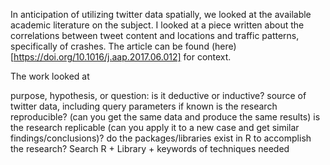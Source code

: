 In anticipation of utilizing twitter data spatially, we looked at the available academic literature on the subject.  I looked at a piece written about the correlations between tweet content and locations and traffic patterns, specifically of crashes.  The article can be found (here)[https://doi.org/10.1016/j.aap.2017.06.012] for context.

The work looked at 


purpose, hypothesis, or question: is it deductive or inductive?
source of twitter data, including query parameters if known
is the research reproducible? (can you get the same data and produce the same results)
is the research replicable (can you apply it to a new case  and get similar findings/conclusions)?
do the packages/libraries  exist in R to accomplish the research? Search R + Library + keywords of techniques needed
